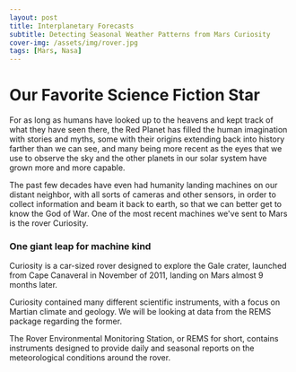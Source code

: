 ```yaml
---
layout: post
title: Interplanetary Forecasts
subtitle: Detecting Seasonal Weather Patterns from Mars Curiosity
cover-img: /assets/img/rover.jpg
tags: [Mars, Nasa]
---
```


# Our Favorite Science Fiction Star

For as long as humans have looked up to the heavens and kept track of what they have seen there, the Red Planet has filled the human imagination with stories and myths, some with their origins extending back into history farther than we can see, and many being more recent as the eyes that we use to observe the sky and the other planets in our solar system have grown more and more capable.  

The past few decades have even had humanity landing machines on our distant neighbor, with all sorts of cameras and other sensors, in order to collect information and beam it back to earth, so that we can better get to know the God of War.  One of the most recent machines we've sent to Mars is the rover Curiosity.  

### One giant leap for machine kind

Curiosity is a car-sized rover designed to explore the Gale crater, launched from Cape Canaveral in November of 2011, landing on Mars almost 9 months later.  

Curiosity contained many different scientific instruments, with a focus on Martian climate and geology.  We will be looking at data from the REMS package regarding the former.  

The Rover Environmental Monitoring Station, or REMS for short, contains instruments designed to provide daily and seasonal reports on the meteorological conditions around the rover.  
